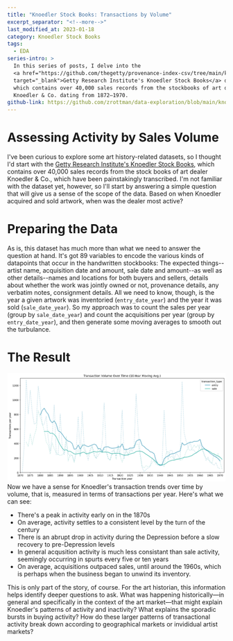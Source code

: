 ```yaml
---
title: "Knoedler Stock Books: Transactions by Volume"
excerpt_separator: "<!--more-->"
last_modified_at: 2023-01-18
category: Knoedler Stock Books
tags:
  - EDA
series-intro: >
  In this series of posts, I delve into the 
  <a href="https://github.com/thegetty/provenance-index-csv/tree/main/knoedler" 
  target="_blank">Getty Research Institute's Knoedler Stock Books</a> dataset, 
  which contains over 40,000 sales records from the stockbooks of art dealer M. 
  Knoedler & Co. dating from 1872–1970.
github-link: https://github.com/zrottman/data-exploration/blob/main/knoedler/01_transaction-volume.ipynb
---
```


# Assessing Activity by Sales Volume
I've been curious to explore some art history-related datasets, so I thought I'd start with the [Getty Research Institute's Knoedler Stock Books](https://github.com/thegetty/provenance-index-csv/tree/main/knoedler), which contains over 40,000 sales records from the stock books of art dealer Knoedler & Co., which have been painstakingly transcribed. I'm not familiar with the dataset yet, however, so I'll start by answering a simple question that will give us a sense of the scope of the data. Based on when Knoedler acquired and sold artwork, when was the dealer most active?

<!--more-->


# Preparing the Data
As is, this dataset has much more than what we need to answer the question at hand. It's got 89 variables to encode the various kinds of datapoints that occur in the handwritten stockbooks: The expected things--artist name, acquisition date and amount, sale date and amount--as well as other details--names and locations for both buyers and sellers, details about whether the work was jointly owned or not, provenance details, any verbatim notes, consignment details. All we need to know, though, is the year a given artwork was inventoried (`entry_date_year`) and the year it was sold (`sale_date_year`). So my approach was to count the sales per year (group by `sale_date_year`) and count the acquisitions per year (group by `entry_date_year`), and then generate some moving averages to smooth out the turbulance.


# The Result
![Knoedler Transaction Volume Over Time](/assets/images/knoedler-transaction-volume.png)
Now we have a sense for Knoedler's transaction trends over time by volume, that is, measured in terms of transactions per year. Here's what we can see:
- There's a peak in activity early on in the 1870s
- On average, activity settles to a consistent level by the turn of the century
- There is an abrupt drop in activity during the Depression before a slow recovery to pre-Depression levels
- In general acqusition activity is much less consistant than sale activity, seemingly occurring in spurts every five or ten years
- On average, acquisitions outpaced sales, until around the 1960s, which is perhaps when the business began to unwind its inventory.

This is only part of the story, of course. For the art historian, this information helps identify deeper questions to ask. What was happening historically—in general and specifically in the context of the art market—that might explain Knoedler's patterns of activity and inactivity? What explains the sporadic bursts in buying activity? How do these larger patterns of transactional activity break down according to geographical markets or invididual artist markets? 
